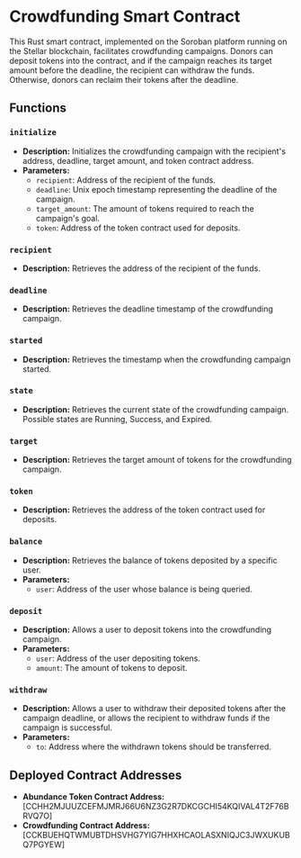 # Crowdfunding Smart Contract

This Rust smart contract, implemented on the Soroban platform running on the Stellar blockchain, facilitates crowdfunding campaigns. Donors can deposit tokens into the contract, and if the campaign reaches its target amount before the deadline, the recipient can withdraw the funds. Otherwise, donors can reclaim their tokens after the deadline.

## Functions

### `initialize`
- **Description:** Initializes the crowdfunding campaign with the recipient's address, deadline, target amount, and token contract address.
- **Parameters:**
  - `recipient`: Address of the recipient of the funds.
  - `deadline`: Unix epoch timestamp representing the deadline of the campaign.
  - `target_amount`: The amount of tokens required to reach the campaign's goal.
  - `token`: Address of the token contract used for deposits.

### `recipient`
- **Description:** Retrieves the address of the recipient of the funds.

### `deadline`
- **Description:** Retrieves the deadline timestamp of the crowdfunding campaign.

### `started`
- **Description:** Retrieves the timestamp when the crowdfunding campaign started.

### `state`
- **Description:** Retrieves the current state of the crowdfunding campaign. Possible states are Running, Success, and Expired.

### `target`
- **Description:** Retrieves the target amount of tokens for the crowdfunding campaign.

### `token`
- **Description:** Retrieves the address of the token contract used for deposits.

### `balance`
- **Description:** Retrieves the balance of tokens deposited by a specific user.
- **Parameters:**
  - `user`: Address of the user whose balance is being queried.

### `deposit`
- **Description:** Allows a user to deposit tokens into the crowdfunding campaign.
- **Parameters:**
  - `user`: Address of the user depositing tokens.
  - `amount`: The amount of tokens to deposit.

### `withdraw`
- **Description:** Allows a user to withdraw their deposited tokens after the campaign deadline, or allows the recipient to withdraw funds if the campaign is successful.
- **Parameters:**
  - `to`: Address where the withdrawn tokens should be transferred.

## Deployed Contract Addresses

- **Abundance Token Contract Address:** [CCHH2MJUUZCEFMJMRJ66U6NZ3G2R7DKCGCHI54KQIVAL4T2F76BRVQ7O]
- **Crowdfunding Contract Address:** [CCKBUEHQTWMUBTDHSVHG7YIG7HHXHCAOLASXNIQJC3JWXUKUBQ7PGYEW]

